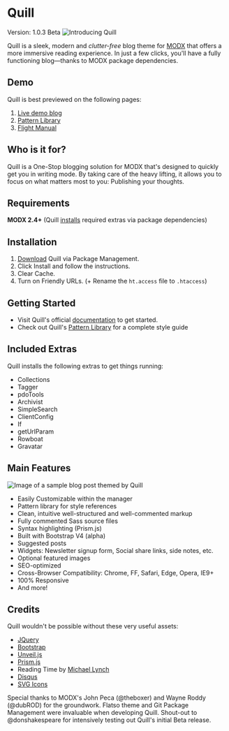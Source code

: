 # Quill
Version: 1.0.3 Beta
![Introducing Quill](http://cdn.kleverr.com/pjx/quill/img/demo/quill-screenshot-10.jpg)

Quill is a sleek, modern and _clutter-free_ blog theme for [MODX](http://modx.com) that offers a more immersive reading experience. In just a few clicks, you'll have a fully functioning blog—thanks to MODX package dependencies.

## Demo
Quill is best previewed on the following pages:
1. [Live demo blog](http://quill.kleverr.modxcloud.com)
2. [Pattern Library](http://quill.kleverr.modxcloud.com/pattern-library/)
3. [Flight Manual](http://quill.kleverr.modxcloud.com/flight-manual/)

## Who is it for?
Quill is a One-Stop blogging solution for MODX that's designed to quickly get you in writing mode. By taking care of the heavy lifting, it allows you to focus on what matters most to you: Publishing your thoughts.

## Requirements

**MODX 2.4+** (Quill [installs](http://quill.kleverr.modxcloud.com/flight-manual/) required extras via package dependencies)

## Installation

1. [Download](http://modx.com/extras/package/quill) Quill via Package Management.
2. Click Install and follow the instructions.
3. Clear Cache.
4. Turn on Friendly URLs. (+ Rename the `ht.access` file to `.htaccess`)

## Getting Started

- Visit Quill's official [documentation](http://quill.kleverr.modxcloud.com/flight-manual) to get started.
- Check out Quill's [Pattern Library](http://c0028.paas2.tx.modxcloud.com/introducing-quill/) for a complete style guide

## Included Extras

Quill installs the following extras to get things running:

- Collections
- Tagger
- pdoTools
- Archivist
- SimpleSearch
- ClientConfig
- If
- getUrlParam
- Rowboat
- Gravatar

## Main Features
![Image of a sample blog post themed by Quill](http://cdn.kleverr.com/pjx/quill/img/demo/quill-shot-9.png)

- Easily Customizable within the manager
- Pattern library for style references
- Clean, intuitive well-structured and well-commented markup
- Fully commented Sass source files
- Syntax highlighting (Prism.js)
- Built with Bootstrap V4 (alpha)
- Suggested posts
- Widgets: Newsletter signup form, Social share links, side notes, etc.
- Optional featured images
- SEO-optimized
- Cross-Browser Compatibility: Chrome, FF, Safari, Edge, Opera, IE9+
- 100% Responsive
- And more!

## Credits

Quill wouldn't be possible without these very useful assets:

- [JQuery](http://ajax.googleapis.com/ajax/libs/jquery/2.1.4/jquery.min.js)
- [Bootstrap](http://v4-alpha.getbootstrap.com/)
- [Unveil.js](http://luis-almeida.github.io/unveil/)
- [Prism.js](http://prismjs.com/)
- Reading Time by [Michael Lynch](http://michaelynch.com/)
- [Disqus](http://c0028.paas2.tx.modxcloud.com/disqus.com)
- [SVG Icons](http://c0028.paas2.tx.modxcloud.com/svgicons.sparkk.fr)

Special thanks to MODX's John Peca (@theboxer) and Wayne Roddy (@dubROD) for the groundwork. Flatso theme and Git Package Management were invaluable when developing Quill. Shout-out to @donshakespeare for intensively testing out Quill's initial Beta release.
